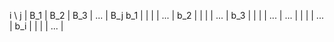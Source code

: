 i \\ j | B_1 | B_2 | B_3 | ... | B_j
b_1 | | | | ... |
b_2 | | | | ... |
b_3 | | | | ... |
... | | | | ... |
b_i | | | | ... |
